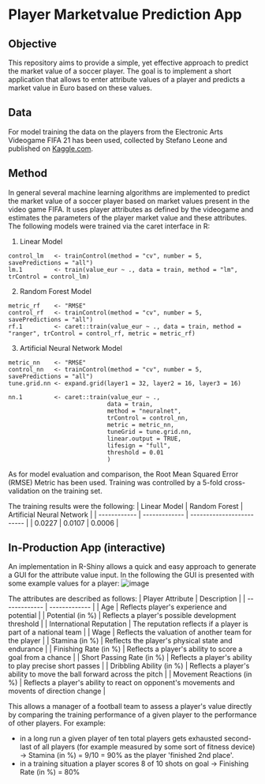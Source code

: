 # Player Marketvalue Prediction App

## Objective
This repository aims to provide a simple, yet effective approach to predict the market value of a soccer player. The goal is to implement a short application that allows to enter attribute values of a player and predicts a market value in Euro based on these values.

## Data
For model training the data on the players from the Electronic Arts Videogame FIFA 21 has been used, collected by Stefano Leone and published on [Kaggle.com](https://www.kaggle.com/datasets/stefanoleone992/fifa-21-complete-player-dataset).

## Method
In general several machine learning algorithms are implemented to predict the market value of a soccer player based on market values present in the video game FIFA. It uses player attributes as defined by the videogame and estimates the parameters of the player market value and these attributes.
The following models were trained via the caret interface in R:
1. Linear Model
```
control_lm   <- trainControl(method = "cv", number = 5, savePredictions = "all")
lm.1         <- train(value_eur ~ ., data = train, method = "lm", trControl = control_lm)
```
2. Random Forest Model
```
metric_rf    <- "RMSE"
control_rf   <- trainControl(method = "cv", number = 5, savePredictions = "all")
rf.1         <- caret::train(value_eur ~ ., data = train, method = "ranger", trControl = control_rf, metric = metric_rf)
```

3. Artificial Neural Network Model
```
metric_nn    <- "RMSE"
control_nn   <- trainControl(method = "cv", number = 5, savePredictions = "all")
tune.grid.nn <- expand.grid(layer1 = 32, layer2 = 16, layer3 = 16)

nn.1         <- caret::train(value_eur ~ .,
                            data = train,
                            method = "neuralnet",
                            trControl = control_nn,
                            metric = metric_nn,
                            tuneGrid = tune.grid.nn,
                            linear.output = TRUE,
                            lifesign = "full",
                            threshold = 0.01
                            )
```

As for model evaluation and comparison, the Root Mean Squared Error (RMSE) Metric has been used. Training was controlled by a 5-fold cross-validation on the training set.

The training results were the following:
| Linear Model | Random Forest | Artificial Neural Network |
| ------------ | ------------- | ------------------------- |
| 0.0227 | 0.0107 | 0.0006 |

## In-Production App (interactive)
An implementation in R-Shiny allows a quick and easy approach to generate a GUI for the attribute value input. In the following the GUI is presented with some example values for a player:
![image](https://github.com/COrthey93/Soccer-Player-Marketvalue-Prediction/assets/69873793/7ffd1476-c392-4309-964b-beeff7322745)

The attributes are described as follows:
| Player Attribute  | Description |
| ------------- | ------------- |
| Age  | Reflects player's experience and potential  |
| Potential (in %)  | Reflects a player's possible development threshold |
| International Reputation | The reputation reflects if a player is part of a national team |
| Wage | Reflects the valuation of another team for the player |
| Stamina (in %) | Reflects the player's physical state and endurance |
| Finishing Rate (in %) | Reflects a player's ability to score a goal from a chance |
| Short Passing Rate (in %) | Reflects a player's ability to play precise short passes |
| Dribbling Ability (in %) | Reflects a player's ability to move the ball forward across the pitch |
| Movement Reactions (in %) | Reflects a player's ability to react on opponent's movements and movents of direction change |

This allows a manager of a football team to assess a player's value directly by comparing the training performance of a given player to the performance of other players. For example:
- in a long run a given player of ten total players gets exhausted second-last of all players (for example measured by some sort of fitness device) -> Stamina (in %) = 9/10 = 90% as the player 'finished 2nd place'.
- in a training situation a player scores 8 of 10 shots on goal -> Finishing Rate (in %) = 80%
